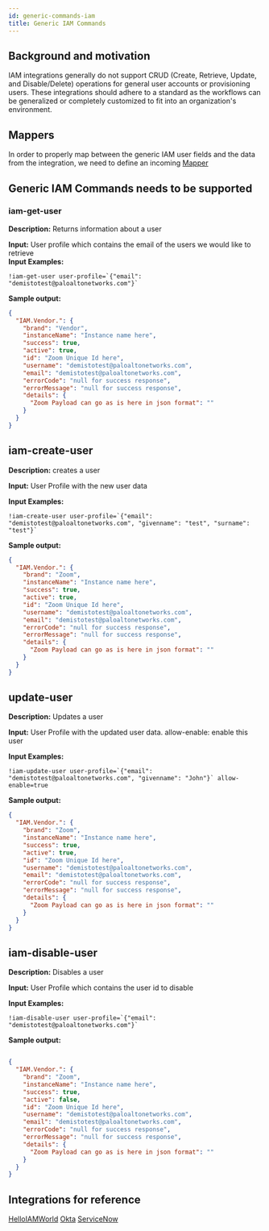 ```yaml
---
id: generic-commands-iam
title: Generic IAM Commands
---
```



## Background and motivation

IAM integrations generally do not support CRUD (Create, Retrieve, Update, and Disable/Delete) operations for general user accounts or provisioning users. These integrations should adhere to a standard as the workflows can be generalized or completely customized to fit into an organization's environment.

## Mappers
In order to properly map between the generic IAM user fields and the data from the integration, we need to define an incoming [Mapper](../incidents/incident-classification-mapping#map-event-attributes-to-fields) 


## Generic IAM Commands needs to be supported

### **iam-get-user**

**Description:** Returns information about a user

**Input:** User profile which contains the email of the users we would like to retrieve  
**Input Examples:**
```
!iam-get-user user-profile=`{"email": "demistotest@paloaltonetworks.com"}`
```

**Sample output:**
```json
{
  "IAM.Vendor.": {
    "brand": "Vendor", 
    "instanceName": "Instance name here",
    "success": true,
    "active": true,
    "id": "Zoom Unique Id here",
    "username": "demistotest@paloaltonetworks.com",
    "email": "demistotest@paloaltonetworks.com",
    "errorCode": "null for success response",
    "errorMessage": "null for success response",
    "details": {
      "Zoom Payload can go as is here in json format": ""
    }
  }
}
```

## **iam-create-user**

**Description:** creates a user

**Input:** User Profile with the new user data

**Input Examples:**

```
!iam-create-user user-profile=`{"email": "demistotest@paloaltonetworks.com", "givenname": "test", "surname": "test"}`
```

**Sample output:**
```json
{
  "IAM.Vendor.": {
    "brand": "Zoom",
    "instanceName": "Instance name here",
    "success": true,
    "active": true,
    "id": "Zoom Unique Id here",
    "username": "demistotest@paloaltonetworks.com",
    "email": "demistotest@paloaltonetworks.com",
    "errorCode": "null for success response",
    "errorMessage": "null for success response",
    "details": {
      "Zoom Payload can go as is here in json format": ""
    }
  }
}
```

## **update-user**

**Description:** Updates a user

**Input:** 
User Profile with the updated user data.
allow-enable: enable this user

**Input Examples:**

```
!iam-update-user user-profile=`{"email": "demistotest@paloaltonetworks.com", "givenname": "John"}` allow-enable=true
```

**Sample output:**
```json
{
  "IAM.Vendor.": {
    "brand": "Zoom",
    "instanceName": "Instance name here",
    "success": true,
    "active": true,
    "id": "Zoom Unique Id here",
    "username": "demistotest@paloaltonetworks.com",
    "email": "demistotest@paloaltonetworks.com",
    "errorCode": "null for success response",
    "errorMessage": "null for success response",
    "details": {
      "Zoom Payload can go as is here in json format": ""
    }
  }
}
```

## **iam-disable-user**

**Description:** Disables a user

**Input:** User Profile which contains the user id to disable

**Input Examples:**

```
!iam-disable-user user-profile=`{"email": "demistotest@paloaltonetworks.com"}`
```


**Sample output:**
```json

{
  "IAM.Vendor.": {
    "brand": "Zoom",
    "instanceName": "Instance name here",
    "success": true,
    "active": false,
    "id": "Zoom Unique Id here",
    "username": "demistotest@paloaltonetworks.com",
    "email": "demistotest@paloaltonetworks.com",
    "errorCode": "null for success response",
    "errorMessage": "null for success response",
    "details": {
      "Zoom Payload can go as is here in json format": ""
    }
  }
}

```

## Integrations for reference

[HelloIAMWorld](https://github.com/demisto/content/tree/master/Packs/HelloIAMWorld/Integrations/HelloIAMWorld) 
[Okta](https://github.com/demisto/content/tree/master/Packs/Okta/Integrations/Okta_IAM)
[ServiceNow](https://github.com/demisto/content/tree/master/Packs/ServiceNow/Integrations/ServiceNow_IAM)
